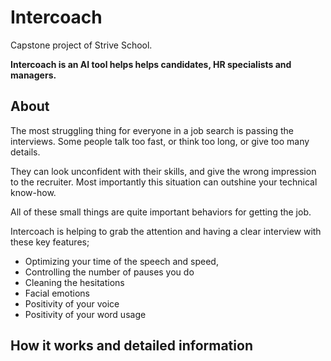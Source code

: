 # Intercoach

Capstone project of Strive School. 

**Intercoach is an AI tool helps helps candidates, HR specialists and managers.**

## About

The most struggling thing for everyone in a job search is passing the interviews. 
Some people talk too fast, or think too long, or give too many details. 

They can look unconfident with their skills, and give the wrong impression to the recruiter.
Most importantly this situation can outshine your technical know-how.

All of these small things are quite important behaviors for getting the job.

Intercoach is helping to grab the attention and having a clear interview with these key features;
* Optimizing your time of the speech and speed,
* Controlling the number of pauses you do
* Cleaning the hesitations 
* Facial emotions
* Positivity of your voice
* Positivity of your word usage

## How it works and detailed information

